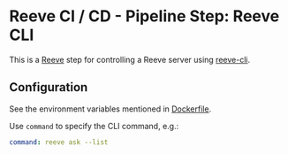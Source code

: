 # Reeve CI / CD - Pipeline Step: Reeve CLI

This is a [Reeve](https://github.com/reeveci/reeve) step for controlling a Reeve server using [reeve-cli](https://github.com/reeveci/reeve-cli).

## Configuration

See the environment variables mentioned in [Dockerfile](Dockerfile).

Use `command` to specify the CLI command, e.g.:

```yaml
command: reeve ask --list
```
